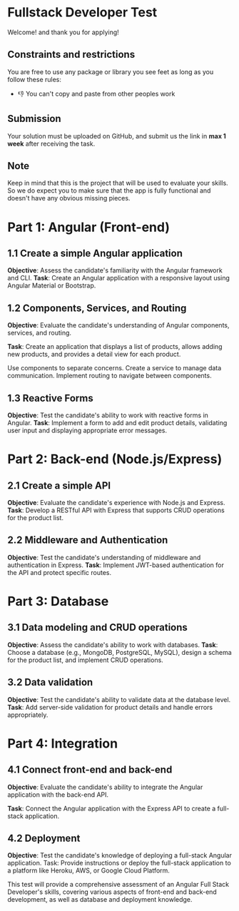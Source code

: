 # Fullstack Developer Test

Welcome! and thank you for applying!

## Constraints and restrictions

You are free to use any package or library you see feet as long as you follow these rules:

- 👎 You can't copy and paste from other peoples work

## Submission

Your solution must be uploaded on GitHub, and submit us the link in **max 1 week** after receiving the task.

## Note

Keep in mind that this is the project that will be used to evaluate your skills.
So we do expect you to make sure that the app is fully functional and doesn't have any obvious missing pieces.

# Part 1: Angular (Front-end)

## 1.1 Create a simple Angular application

**Objective**: Assess the candidate's familiarity with the Angular framework and CLI.
**Task**: Create an Angular application with a responsive layout using Angular Material or Bootstrap.

## 1.2 Components, Services, and Routing

**Objective**: Evaluate the candidate's understanding of Angular components, services, and routing.

**Task**: Create an application that displays a list of products, allows adding new products, and provides a detail view
for
each product.

Use components to separate concerns.
Create a service to manage data communication.
Implement routing to navigate between components.

## 1.3 Reactive Forms

**Objective**: Test the candidate's ability to work with reactive forms in Angular.
**Task**: Implement a form to add and edit product details, validating user input and displaying appropriate error
messages.

# Part 2: Back-end (Node.js/Express)

## 2.1 Create a simple API

**Objective**: Evaluate the candidate's experience with Node.js and Express.
**Task**: Develop a RESTful API with Express that supports CRUD operations for the product list.

## 2.2 Middleware and Authentication

**Objective**: Test the candidate's understanding of middleware and authentication in Express.
**Task**: Implement JWT-based authentication for the API and protect specific routes.

# Part 3: Database

## 3.1 Data modeling and CRUD operations

**Objective**: Assess the candidate's ability to work with databases.
**Task**: Choose a database (e.g., MongoDB, PostgreSQL, MySQL), design a schema for the product list, and implement CRUD
operations.

## 3.2 Data validation

**Objective**: Test the candidate's ability to validate data at the database level.
**Task**: Add server-side validation for product details and handle errors appropriately.

# Part 4: Integration

## 4.1 Connect front-end and back-end

**Objective**: Evaluate the candidate's ability to integrate the Angular application with the back-end API.

**Task**: Connect the Angular application with the Express API to create a full-stack application.

## 4.2 Deployment

**Objective**: Test the candidate's knowledge of deploying a full-stack Angular application.
Task: Provide instructions or deploy the full-stack application to a platform like Heroku, AWS, or Google Cloud
Platform.

This test will provide a comprehensive assessment of an Angular Full Stack Developer's skills, covering various aspects
of front-end and back-end development, as well as database and deployment knowledge.
